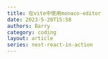 ```yaml
---
title: 在vite中使用monaco-editor
date: 2023-5-20T15:58
authors: Barry
category: coding
layout: article
series: nest-react-in-action
---
```

